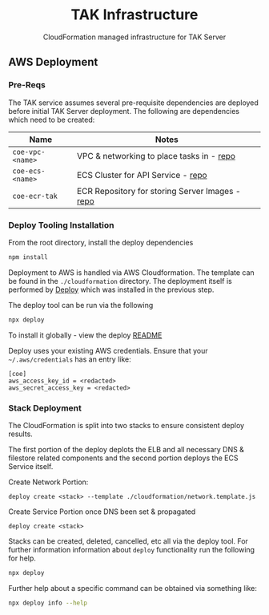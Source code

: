 <h1 align=center>TAK Infrastructure</h1>

<p align=center>CloudFormation managed infrastructure for TAK Server</p>

## AWS Deployment

### Pre-Reqs

The TAK service assumes several pre-requisite dependencies are deployed before
initial TAK Server deployment.
The following are dependencies which need to be created:

| Name                  | Notes |
| --------------------- | ----- |
| `coe-vpc-<name>`      | VPC & networking to place tasks in - [repo](https://github.com/dfpc-coe/vpc) |
| `coe-ecs-<name>`      | ECS Cluster for API Service - [repo](https://github.com/dfpc-coe/ecs) |
| `coe-ecr-tak`         | ECR Repository for storing Server Images - [repo](https://github.com/dfpc-coe/ecr)     |

### Deploy Tooling Installation

From the root directory, install the deploy dependencies

```sh
npm install
```

Deployment to AWS is handled via AWS Cloudformation. The template can be found in the `./cloudformation`
directory. The deployment itself is performed by [Deploy](https://github.com/openaddresses/deploy) which
was installed in the previous step.

The deploy tool can be run via the following

```sh
npx deploy
```

To install it globally - view the deploy [README](https://github.com/openaddresses/deploy)

Deploy uses your existing AWS credentials. Ensure that your `~/.aws/credentials` has an entry like:

```
[coe]
aws_access_key_id = <redacted>
aws_secret_access_key = <redacted>
```

### Stack Deployment

The CloudFormation is split into two stacks to ensure consistent deploy results.

The first portion of the deploy deplots the ELB and all necessary DNS & filestore related
components and the second portion deploys the ECS Service itself.

Create Network Portion:

```
deploy create <stack> --template ./cloudformation/network.template.js
```

Create Service Portion once DNS been set & propagated

```
deploy create <stack>
```

Stacks can be created, deleted, cancelled, etc all via the deploy tool. For further information
information about `deploy` functionality run the following for help.

```sh
npx deploy
```

Further help about a specific command can be obtained via something like:

```sh
npx deploy info --help
```

